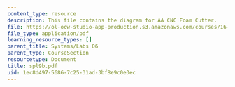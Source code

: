 ```yaml
---
content_type: resource
description: This file contains the diagram for AA CNC Foam Cutter.
file: https://ol-ocw-studio-app-production.s3.amazonaws.com/courses/16-01-unified-engineering-i-ii-iii-iv-fall-2005-spring-2006/1ec8d49756867c2531ad3bf8e9c0e3ec_spl9b.pdf
file_type: application/pdf
learning_resource_types: []
parent_title: Systems/Labs 06
parent_type: CourseSection
resourcetype: Document
title: spl9b.pdf
uid: 1ec8d497-5686-7c25-31ad-3bf8e9c0e3ec
---
```

